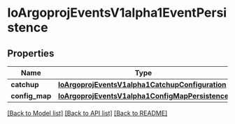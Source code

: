 # IoArgoprojEventsV1alpha1EventPersistence

## Properties
Name | Type | Description | Notes
------------ | ------------- | ------------- | -------------
**catchup** | [**IoArgoprojEventsV1alpha1CatchupConfiguration**](IoArgoprojEventsV1alpha1CatchupConfiguration.md) |  | [optional] 
**config_map** | [**IoArgoprojEventsV1alpha1ConfigMapPersistence**](IoArgoprojEventsV1alpha1ConfigMapPersistence.md) |  | [optional] 

[[Back to Model list]](../README.md#documentation-for-models) [[Back to API list]](../README.md#documentation-for-api-endpoints) [[Back to README]](../README.md)


